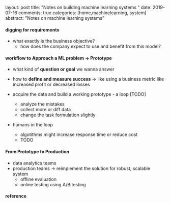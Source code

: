 layout: post
title: "Notes on building machine learning systems " 
date: 2019-07-16
comments: true
categories: [home,machinelearning, system]
abstract: "Notes on machine learning systems"


#### digging for requirements 
* what exactly is the business objective?  
    - how does the company expect to use and benefit from this model?  
#### workflow to Approach a ML problem -> Prototype 
* what kind of **question or goal** we wanna answer  

* how to **define and measure success** -> like using a business metric like increased profit or decreased losses  

* acquire the data and build a working prototype  - a loop [TODO] 
    - analyze the mistakes 
    - collect more or diff data 
    - change the task formulation slightly  

* humans in the loop 
    - algotithms might increase response time or reduce cost 
    - TODO 

#### From Prototype to Production 
* data analytics teams 
* production teams -> reimplement the solution for robust, scalable system 
    - offline evaluation 
    - online testing using A/B testing 


#### reference 
